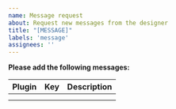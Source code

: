 ```yaml
---
name: Message request
about: Request new messages from the designer
title: "[MESSAGE]"
labels: 'message'
assignees: ''
---
```


**Please add the following messages:**

| Plugin  | Key | Description |
| ------- | --- | ----------- |
|  |  |  |
|  |  |  |

